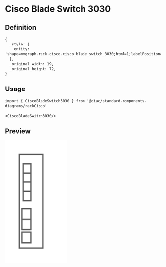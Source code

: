 # Cisco Blade Switch 3030

## Definition

```
{
  _style: { 
    entity: 'shape=mxgraph.rack.cisco.cisco_blade_switch_3030;html=1;labelPosition=right;align=left;spacingLeft=15;dashed=0;shadow=0;fillColor=#ffffff;',
  },
  _original_width: 19,
  _original_height: 72,
}
```

## Usage

```
import { CiscoBladeSwitch3030 } from '@diac/standard-components-diagrams/rackCisco'

<CiscoBladeSwitch3030/>
```

## Preview

<img src="./cisco-blade-switch-3030.png" width="200"/>

